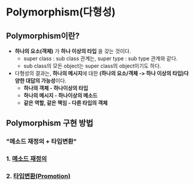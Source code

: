 # Polymorphism(다형성)

## Polymorphism이란?
  - **하나의 요소(객체)** 가 **하나 이상의 타입** 을 갖는 것이다.
    - super class : sub class 관계는, super type : sub type 관계와 같다.
    - sub class의 모든 object는 super class의 object이기도 하다.
  - 다형성의 결과는, **하나의 메시지**에 대한 **(하나의 요소/객체 -> 하나 이상의 타입)다양한 대답의 가능성**이다.
    - **하나의 객체 - 하나이상의 타입**
    - **하나의 메시지 - 하나이상의 메소드**
    - **같은 역할, 같은 책임 - 다른 타입의 객체**

## Polymorphism 구현 방법

### "메소드 재정의 + 타입변환"

### 1. [메소드 재정의](https://github.com/limjunhyuk97/java_study/blob/master/OOP/Inheritance.md)

### 2. [타입변환(Promotion)](https://github.com/limjunhyuk97/java_study/blob/master/OOP/Promotion.md)


